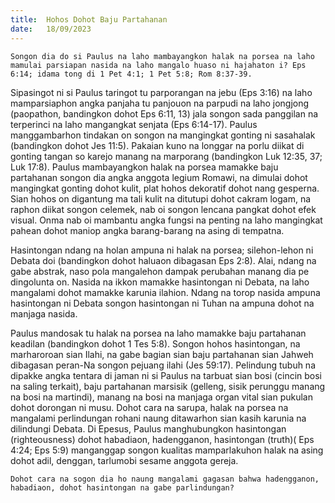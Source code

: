 ```yaml
---
title:  Hohos Dohot Baju Partahanan
date:   18/09/2023
---
```


`Songon dia do si Paulus na laho mambayangkon halak na porsea na laho mamulai parsiapan nasida na laho mangalo huaso ni hajahaton i? Eps 6:14; idama tong di 1 Pet 4:1; 1 Pet 5:8; Rom 8:37-39.`

Sipasingot ni si Paulus taringot tu parporangan na jebu (Eps 3:16) na laho mamparsiaphon angka panjaha tu panjouon na parpudi na laho jongjong (paopathon, bandingkon dohot Eps 6:11, 13) jala songon sada panggilan na terperinci na laho mangangkat senjata (Eps 6:14-17). Paulus manggambarhon tindakan on songon na mangingkat gonting ni sasahalak (bandingkon dohot Jes 11:5). Pakaian kuno na longgar na porlu diikat di gonting tangan so karejo manang na marporang (bandingkon Luk 12:35, 37; Luk 17:8). Paulus mambayangkon halak na porsea mamakke baju partahanan songon dia angka anggota legium Romawi, na dimulai dohot mangingkat gonting dohot kulit, plat hohos dekoratif dohot nang gesperna. Sian hohos on digantung ma tali kulit na ditutupi dohot cakram logam, na raphon diikat songon celemek, nab oi songon lencana pangkat dohot efek visual. Onma nab oi mambantu angka fungsi na penting na laho mangingkat pahean dohot maniop angka barang-barang na asing di tempatna.

Hasintongan ndang na holan ampuna ni halak na porsea; silehon-lehon ni Debata doi (bandingkon dohot haluaon dibagasan Eps 2:8). Alai, ndang na gabe abstrak, naso pola mangalehon dampak perubahan manang dia pe dingolunta on. Nasida na ikkon mamakke hasintongan ni Debata, na laho mangalami dohot mamakke karunia ilahion. Ndang na torop nasida ampuna hasintongan ni Debata songon hasintongan ni Tuhan na ampuna dohot na manjaga nasida.

Paulus mandosak tu halak na porsea na laho mamakke baju partahanan keadilan (bandingkon dohot 1 Tes 5:8). Songon hohos hasintongan, na marharoroan sian Ilahi, na gabe bagian sian baju partahanan sian Jahweh dibagasan peran-Na songon pejuang ilahi (Jes 59:17). Pelindung tubuh na dipakke angka tentara di jaman ni si Paulus na tarbuat sian bosi (cincin bosi na saling terkait), baju partahanan marsisik (gelleng, sisik perunggu manang na bosi na martindi), manang na bosi na manjaga organ vital sian pukulan dohot dorongan ni musu. Dohot cara na sarupa, halak na porsea na mangalami perlindungan rohani naung ditawarhon sian kasih karunia na dilindungi Debata. Di Epesus, Paulus manghubungkon hasintongan (righteousness) dohot habadiaon, hadengganon, hasintongan (truth)( Eps 4:24; Eps 5:9) manganggap songon kualitas mamparlakuhon halak na asing dohot adil, denggan, tarlumobi sesame anggota gereja.

`Dohot cara na sogon dia ho naung mangalami gagasan bahwa hadengganon, habadiaon, dohot hasintongan na gabe parlindungan?`